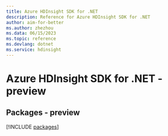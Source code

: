 ```yaml
---
title: Azure HDInsight SDK for .NET
description: Reference for Azure HDInsight SDK for .NET
author: aim-for-better
ms.author: zhezhou
ms.data: 06/15/2023
ms.topic: reference
ms.devlang: dotnet
ms.service: hdinsight
---
```

# Azure HDInsight SDK for .NET - preview
## Packages - preview
[!INCLUDE [packages](hdinsight-index.md)]
